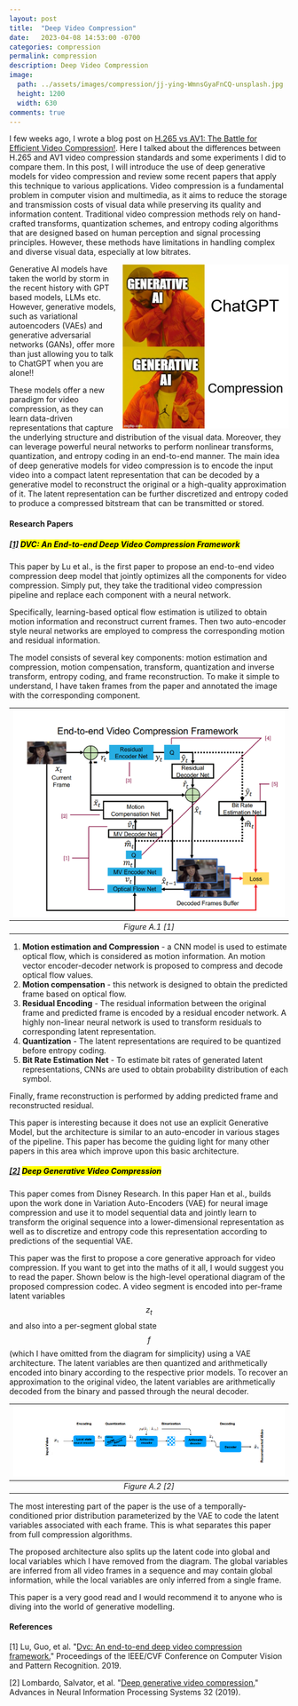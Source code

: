 ```yaml
---
layout: post
title:  "Deep Video Compression"
date:   2023-04-08 14:53:00 -0700
categories: compression 
permalink: compression
description: Deep Video Compression
image:
  path: ../assets/images/compression/jj-ying-WmnsGyaFnCQ-unsplash.jpg
  height: 1200
  width: 630
comments: true
---
```


I few weeks ago, I wrote a blog post on 
[H.265 vs AV1: The Battle for Efficient Video Compression!](https://subclassy.github.io/compression).
Here I talked about the differences between H.265 and AV1 video compression 
standards and some experiments I did to compare them. In this post, I will
introduce the use of deep generative models for video compression and review 
some recent papers that apply this technique to various applications. Video 
compression is a fundamental problem in computer vision and multimedia, as it 
aims to reduce the storage and transmission costs of visual data while 
preserving its quality and information content. Traditional video compression 
methods rely on hand-crafted transforms, quantization schemes, and entropy 
coding algorithms that are designed based on human perception and signal 
processing principles. However, these methods have limitations in handling 
complex and diverse visual data, especially at low bitrates.

<img class="chatgpt-meme-drake" align="right" src="../assets/images/deep-video-compression/gptvsai.png" alt="chatgpt-meme" width="300"/>

Generative AI models have taken the world by storm in the recent history with
GPT based models, LLMs etc. However, generative models, such as variational 
autoencoders (VAEs) and generative adversarial networks (GANs), offer more than
just allowing you to talk to ChatGPT when you are alone!!


These models offer a new paradigm for video compression, as they can learn 
data-driven representations that capture the underlying structure and 
distribution of the visual data. Moreover, they can leverage powerful neural 
networks to perform nonlinear transforms, quantization, and entropy coding in 
an end-to-end manner. The main idea of deep generative models for video 
compression is to encode the input video into a compact latent representation 
that can be decoded by a generative model to reconstruct the original or a 
high-quality approximation of it. The latent representation can be further 
discretized and entropy coded to produce a compressed bitstream that can be 
transmitted or stored.

#### Research Papers

<subheading><h5>
<a href="https://openaccess.thecvf.com/content_CVPR_2019/papers/Lu_DVC_An_End-To-End_Deep_Video_Compression_Framework_CVPR_2019_paper.pdf">[1]</a>
<mark>DVC: An End-to-end Deep Video Compression Framework</mark>
</h5></subheading>

This paper by Lu et al., is the first paper to propose an end-to-end video 
compression deep model that jointly optimizes all the components for video 
compression. Simply put, they take the traditional video compression pipeline 
and replace each component with a neural network.

Specifically, learning-based optical flow estimation is utilized to obtain 
motion information and reconstruct current frames. Then two auto-encoder style 
neural networks are employed to compress the corresponding motion and residual 
information. 

The model consists of several key components: motion estimation and compression,
motion compensation, transform, quantization and inverse transform, entropy 
coding, and frame reconstruction. To make it simple to understand, I have taken
frames from the paper and annotated the image with the corresponding component.

| ![lu_2019](../assets/images/deep-video-compression/lu_2019.png "Figure A.1") | 
|:--:| 
| *Figure A.1 [1]* |

1. <strong>Motion estimation and Compression</strong> - a CNN model is used to 
estimate optical flow, which is considered as motion information. An motion 
vector encoder-decoder network is proposed to compress and decode optical flow 
values. 
2. <strong>Motion compensation</strong> - this network is designed to obtain the
predicted frame based on optical flow. 
3. <strong>Residual Encoding</strong> - The residual information between the 
original frame and predicted frame is encoded by a residual encoder network. A 
highly non-linear neural network is used to transform residuals to corresponding
latent representation. 
4. <strong>Quantization</strong> - The latent representations are required to be
quantized before entropy coding. 
5. <strong>Bit Rate Estimation Net</strong> - To estimate bit rates of generated
latent representations, CNNs are used to obtain probability distribution of each 
symbol.

Finally, frame reconstruction is performed by adding predicted frame and 
reconstructed residual.

This paper is interesting because it does not use an explicit Generative Model,
but the architecture is similar to an auto-encoder in various stages of the 
pipeline. This paper has become the guiding light for many other papers in this
area which improve upon this basic architecture.

<subheading><h5>
<a href="https://proceedings.neurips.cc/paper/2019/file/f1ea154c843f7cf3677db7ce922a2d17-Paper.pdf">[2]</a>
<mark>Deep Generative Video Compression</mark>
</h5></subheading>

This paper comes from Disney Research. In this paper Han et al., builds upon 
the work done in Variation Auto-Encoders (VAE) for neural image compression and 
use it to model sequential data and jointly learn to transform the original 
sequence into a lower-dimensional representation as well as to discretize and 
entropy code this representation according to predictions of the sequential VAE.

This paper was the first to propose a core generative approach for video 
compression. If you want to get into the maths of it all, I would suggest you
to read the paper. Shown below is the high-level operational diagram of the 
proposed compression codec. A video segment is encoded into per-frame latent 
variables $$z_t$$ and also into a per-segment global state $$f$$ (which I have
omitted from the diagram for simplicity) using a VAE architecture. The latent 
variables are then quantized and arithmetically encoded into binary according 
to the respective prior models. To recover an approximation to the original 
video, the latent variables are arithmetically decoded from the binary and 
passed through the neural decoder.

| ![han_2019](../assets/images/deep-video-compression/han_2019.png "Figure A.2") | 
|:--:| 
| *Figure A.2 [2]* |

The most interesting part of the paper is the use of a temporally-conditioned
prior distribution parameterized by the VAE to code the latent variables 
associated with each frame. This is what separates this paper from full compression
algorithms.

The proposed architecture also splits up the latent code into global and local 
variables which I have removed from the diagram. The global variables are 
inferred from all video frames in a sequence and may contain global information,
while the local variables are only inferred from a single frame. 

This paper is a very good read and I would recommend it to anyone who is diving
into the world of generative modelling.

#### References

[1] Lu, Guo, et al. "[Dvc: An end-to-end deep video compression framework.](https://openaccess.thecvf.com/content_CVPR_2019/papers/Lu_DVC_An_End-To-End_Deep_Video_Compression_Framework_CVPR_2019_paper.pdf)" 
Proceedings of the IEEE/CVF Conference on Computer Vision and Pattern Recognition. 2019.

[2] Lombardo, Salvator, et al. "[Deep generative video compression.](https://proceedings.neurips.cc/paper/2019/file/f1ea154c843f7cf3677db7ce922a2d17-Paper.pdf)" Advances in Neural Information Processing Systems 32 (2019).